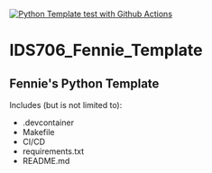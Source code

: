 [![Python Template test with Github Actions](https://github.com/nogibjj/IDS706_Fennie_Template/actions/workflows/CI_CD.yml/badge.svg)](https://github.com/nogibjj/IDS706_Fennie_Template/actions/workflows/CI_CD.yml)



# IDS706_Fennie_Template
## Fennie's Python Template
Includes (but is not limited to):
- .devcontainer
- Makefile
- CI/CD
- requirements.txt
- README.md